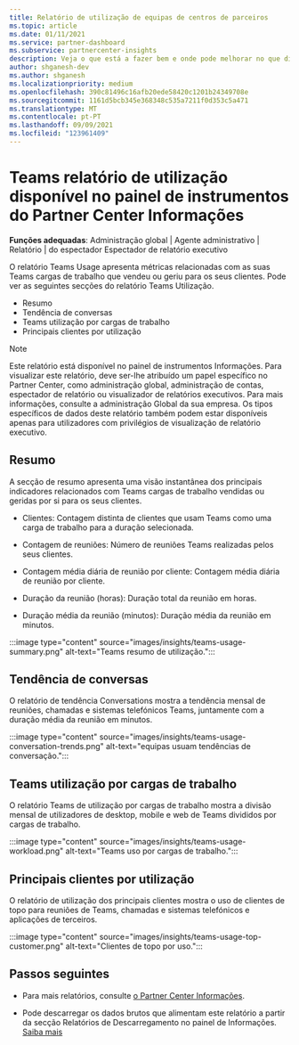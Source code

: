 ```yaml
---
title: Relatório de utilização de equipas de centros de parceiros
ms.topic: article
ms.date: 01/11/2021
ms.service: partner-dashboard
ms.subservice: partnercenter-insights
description: Veja o que está a fazer bem e onde pode melhorar no que diz respeito ao uso de Teams subscrições que vende ou gere para os seus clientes.
author: shganesh-dev
ms.author: shganesh
ms.localizationpriority: medium
ms.openlocfilehash: 390c81496c16afb20ede58420c1201b24349708e
ms.sourcegitcommit: 1161d5bcb345e368348c535a7211f0d353c5a471
ms.translationtype: MT
ms.contentlocale: pt-PT
ms.lasthandoff: 09/09/2021
ms.locfileid: "123961409"
---
```

# <a name="teams-usage-report-available-from-the-partner-center-insights-dashboard"></a>Teams relatório de utilização disponível no painel de instrumentos do Partner Center Informações

**Funções adequadas**: Administração global | Agente administrativo | Relatório | do espectador Espectador de relatório executivo

O relatório Teams Usage apresenta métricas relacionadas com as suas Teams cargas de trabalho que vendeu ou geriu para os seus clientes. Pode ver as seguintes secções do relatório Teams Utilização.

- Resumo
- Tendência de conversas
- Teams utilização por cargas de trabalho
- Principais clientes por utilização

 > [!NOTE]
 > Este relatório está disponível no painel de instrumentos Informações. Para visualizar este relatório, deve ser-lhe atribuído um papel específico no Partner Center, como administração global, administração de contas, espectador de relatório ou visualizador de relatórios executivos. Para mais informações, consulte a administração Global da sua empresa. Os tipos específicos de dados deste relatório também podem estar disponíveis apenas para utilizadores com privilégios de visualização de relatório executivo.

## <a name="summary"></a>Resumo

A secção de resumo apresenta uma visão instantânea dos principais indicadores relacionados com Teams cargas de trabalho vendidas ou geridas por si para os seus clientes.  

- Clientes: Contagem distinta de clientes que usam Teams como uma carga de trabalho para a duração selecionada.

- Contagem de reuniões: Número de reuniões Teams realizadas pelos seus clientes.

- Contagem média diária de reunião por cliente: Contagem média diária de reunião por cliente. 

- Duração da reunião (horas): Duração total da reunião em horas. 

- Duração média da reunião (minutos): Duração média da reunião em minutos. 

:::image type="content" source="images/insights/teams-usage-summary.png" alt-text="Teams resumo de utilização.":::

## <a name="conversations-trend"></a>Tendência de conversas

O relatório de tendência Conversations mostra a tendência mensal de reuniões, chamadas e sistemas telefónicos Teams, juntamente com a duração média da reunião em minutos.

:::image type="content" source="images/insights/teams-usage-conversation-trends.png" alt-text="equipas usuam tendências de conversação.":::

## <a name="teams-usage-by-workloads"></a>Teams utilização por cargas de trabalho

O relatório Teams de utilização por cargas de trabalho mostra a divisão mensal de utilizadores de desktop, mobile e web de Teams divididos por cargas de trabalho.

:::image type="content" source="images/insights/teams-usage-workload.png" alt-text="Teams uso por cargas de trabalho.":::

## <a name="top-customers-by-usage"></a>Principais clientes por utilização

O relatório de utilização dos principais clientes mostra o uso de clientes de topo para reuniões de Teams, chamadas e sistemas telefónicos e aplicações de terceiros.

:::image type="content" source="images/insights/teams-usage-top-customer.png" alt-text="Clientes de topo por uso.":::

## <a name="next-steps"></a>Passos seguintes

- Para mais relatórios, consulte [o Partner Center Informações](partner-center-insights.md).

- Pode descarregar os dados brutos que alimentam este relatório a partir da secção Relatórios de Descarregamento no painel de Informações. [Saiba mais](insights-download-reports.md) 
